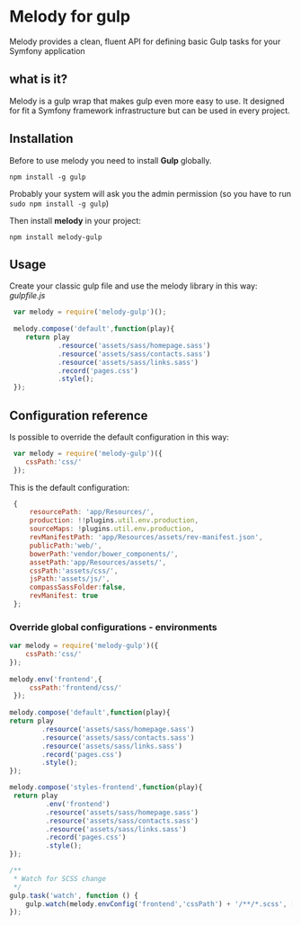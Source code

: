 # Melody for gulp

Melody provides a clean, fluent API for defining basic Gulp tasks for your Symfony application

## what is it?
Melody is a gulp wrap that makes gulp even more easy to use.
It designed for fit a Symfony framework infrastructure but can be used in every project.

## Installation
Before to use melody you need to install __Gulp__ globally.
```
npm install -g gulp
```
Probably your system will ask you the admin permission (so you have to run `sudo npm install -g gulp`)

Then install __melody__ in your project:
 ```
 npm install melody-gulp
 ```
 
## Usage
 Create your classic gulp file and use the melody library in this way:
_gulpfile.js_ 
```js
 var melody = require('melody-gulp')();
 
 melody.compose('default',function(play){
    return play
            .resource('assets/sass/homepage.sass')
            .resource('assets/sass/contacts.sass')
            .resource('assets/sass/links.sass')
            .record('pages.css')
            .style();
 });
```

## Configuration reference
Is possible to override the default configuration in this way:
```js
 var melody = require('melody-gulp')({
    cssPath:'css/'
 });
```

This is the default configuration:
```js
 {
     resourcePath: 'app/Resources/',
     production: !!plugins.util.env.production,
     sourceMaps: !plugins.util.env.production,
     revManifestPath: 'app/Resources/assets/rev-manifest.json',
     publicPath:'web/',
     bowerPath:'vendor/bower_components/',
     assetPath:'app/Resources/assets/',
     cssPath:'assets/css/',
     jsPath:'assets/js/',
     compassSassFolder:false,
     revManifest: true
 };
```

### Override global configurations - environments
```js
var melody = require('melody-gulp')({
    cssPath:'css/'
});
 
melody.env('frontend',{
     cssPath:'frontend/css/'
 });
 
melody.compose('default',function(play){
return play
        .resource('assets/sass/homepage.sass')
        .resource('assets/sass/contacts.sass')
        .resource('assets/sass/links.sass')
        .record('pages.css')
        .style();
});

melody.compose('styles-frontend',function(play){
 return play
         .env('frontend')
         .resource('assets/sass/homepage.sass')
         .resource('assets/sass/contacts.sass')
         .resource('assets/sass/links.sass')
         .record('pages.css')
         .style();
});

/**
 * Watch for SCSS change
 */
gulp.task('watch', function () {
    gulp.watch(melody.envConfig('frontend','cssPath') + '/**/*.scss', ['styles-frontend']);
});


```